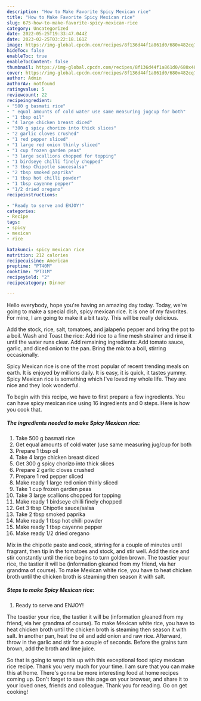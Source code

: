 ```yaml
---
description: "How to Make Favorite Spicy Mexican rice"
title: "How to Make Favorite Spicy Mexican rice"
slug: 675-how-to-make-favorite-spicy-mexican-rice
category: Uncategorized
date: 2022-05-25T19:33:47.044Z
date: 2023-02-25T03:22:18.161Z
image: https://img-global.cpcdn.com/recipes/8f136d44f1a861d0/680x482cq70/spicy-mexican-rice-recipe-main-photo.jpg
hideToc: false
enableToc: true
enableTocContent: false
thumbnail: https://img-global.cpcdn.com/recipes/8f136d44f1a861d0/680x482cq70/spicy-mexican-rice-recipe-main-photo.jpg
cover: https://img-global.cpcdn.com/recipes/8f136d44f1a861d0/680x482cq70/spicy-mexican-rice-recipe-main-photo.jpg
author: Admin
authorAv: notfound
ratingvalue: 5
reviewcount: 22
recipeingredient:
- "500 g basmati rice"
- " equal amounts of cold water use same measuring jugcup for both"
- "1 tbsp oil"
- "4 large chicken breast diced"
- "300 g spicy chorizo into thick slices"
- "2 garlic cloves crushed"
- "1 red pepper sliced"
- "1 large red onion thinly sliced"
- "1 cup frozen garden peas"
- "3 large scallions chopped for topping"
- "1 birdseye chilli finely chopped"
- "3 tbsp Chipotle saucesalsa"
- "2 tbsp smoked paprika"
- "1 tbsp hot chilli powder"
- "1 tbsp cayenne pepper"
- "1/2 dried oregano"
recipeinstructions:

- "Ready to serve and ENJOY!"
categories:
- Recipe
tags:
- spicy
- mexican
- rice

katakunci: spicy mexican rice 
nutrition: 212 calories
recipecuisine: American
preptime: "PT40M"
cooktime: "PT31M"
recipeyield: "2"
recipecategory: Dinner

---
```



Hello everybody, hope you're having an amazing day today. Today, we're going to make a special dish, spicy mexican rice. It is one of my favorites. For mine, I am going to make it a bit tasty. This will be really delicious.

Add the stock, rice, salt, tomatoes, and jalapeño pepper and bring the pot to a boil. Wash and Toast the rice: Add rice to a fine mesh strainer and rinse it until the water runs clear. Add remaining ingredients: Add tomato sauce, garlic, and diced onion to the pan. Bring the mix to a boil, stirring occasionally.

Spicy Mexican rice is one of the most popular of recent trending meals on earth. It is enjoyed by millions daily. It is easy, it is quick, it tastes yummy. Spicy Mexican rice is something which I've loved my whole life. They are nice and they look wonderful.


To begin with this recipe, we have to first prepare a few ingredients. You can have spicy mexican rice using 16 ingredients and 0 steps. Here is how you cook that.

<!--inarticleads1-->

##### The ingredients needed to make Spicy Mexican rice:

1. Take 500 g basmati rice
1. Get  equal amounts of cold water (use same measuring jug/cup for both
1. Prepare 1 tbsp oil
1. Take 4 large chicken breast diced
1. Get 300 g spicy chorizo into thick slices
1. Prepare 2 garlic cloves crushed
1. Prepare 1 red pepper sliced
1. Make ready 1 large red onion thinly sliced
1. Take 1 cup frozen garden peas
1. Take 3 large scallions chopped for topping
1. Make ready 1 birdseye chilli finely chopped
1. Get 3 tbsp Chipotle sauce/salsa
1. Take 2 tbsp smoked paprika
1. Make ready 1 tbsp hot chilli powder
1. Make ready 1 tbsp cayenne pepper
1. Make ready 1/2 dried oregano


Mix in the chipotle paste and cook, stirring for a couple of minutes until fragrant, then tip in the tomatoes and stock, and stir well. Add the rice and stir constantly until the rice begins to turn golden brown. The toastier your rice, the tastier it will be (information gleaned from my friend, via her grandma of course). To make Mexican white rice, you have to heat chicken broth until the chicken broth is steaming then season it with salt. 

<!--inarticleads2-->

##### Steps to make Spicy Mexican rice:


1. Ready to serve and ENJOY!

The toastier your rice, the tastier it will be (information gleaned from my friend, via her grandma of course). To make Mexican white rice, you have to heat chicken broth until the chicken broth is steaming then season it with salt. In another pan, heat the oil and add onion and raw rice. Afterward, throw in the garlic and stir for a couple of seconds. Before the grains turn brown, add the broth and lime juice. 

So that is going to wrap this up with this exceptional food spicy mexican rice recipe. Thank you very much for your time. I am sure that you can make this at home. There's gonna be more interesting food at home recipes coming up. Don't forget to save this page on your browser, and share it to your loved ones, friends and colleague. Thank you for reading. Go on get cooking!
